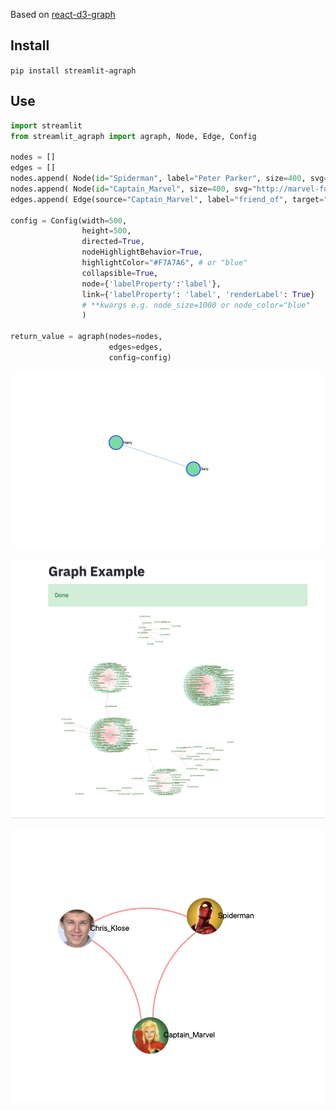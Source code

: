 
Based on [react-d3-graph](https://www.npmjs.com/package/react-d3-graph)


## Install

`pip install streamlit-agraph`

## Use
```python
import streamlit
from streamlit_agraph import agraph, Node, Edge, Config

nodes = []
edges = []
nodes.append( Node(id="Spiderman", label="Peter Parker", size=400, svg="http://marvel-force-chart.surge.sh/marvel_force_chart_img/top_spiderman.png") ) # includes **kwargs
nodes.append( Node(id="Captain_Marvel", size=400, svg="http://marvel-force-chart.surge.sh/marvel_force_chart_img/top_captainmarvel.png") )
edges.append( Edge(source="Captain_Marvel", label="friend_of", target="Spiderman", type="CURVE_SMOOTH") ) # includes **kwargs

config = Config(width=500, 
                height=500, 
                directed=True,
                nodeHighlightBehavior=True, 
                highlightColor="#F7A7A6", # or "blue"
                collapsible=True,
                node={'labelProperty':'label'},
                link={'labelProperty': 'label', 'renderLabel': True}
                # **kwargs e.g. node_size=1000 or node_color="blue"
                ) 

return_value = agraph(nodes=nodes, 
                      edges=edges, 
                      config=config)

```

![](https://github.com/ChrisChross/streamlit-agraph/blob/master/imgs/example.png)

![](https://github.com/ChrisChross/streamlit-agraph/blob/master/imgs/example2.png)

![](https://github.com/ChrisChross/streamlit-agraph/blob/master/imgs/example3.png)

